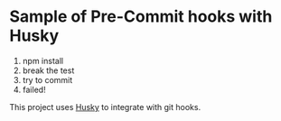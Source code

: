 # Sample of Pre-Commit hooks with Husky

1. npm install
1. break the test
1. try to commit
1. failed!

This project uses [Husky](https://www.npmjs.com/package/husky) to
integrate with git hooks.
